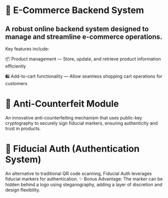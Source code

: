 # 🛒 E-Commerce Backend System

## A robust online backend system designed to manage and streamline e-commerce operations.
Key features include:

📦 Product management — Store, update, and retrieve product information efficiently

🛍️ Add-to-cart functionality — Allow seamless shopping cart operations for customers

# 🔐 Anti-Counterfeit Module

An innovative anti-counterfeiting mechanism that uses public-key cryptography to securely sign fiducial markers, ensuring authenticity and trust in products.

# 🎯 Fiducial Auth (Authentication System)

An alternative to traditional QR code scanning, Fiducial Auth leverages fiducial markers for authentication.
✨ Bonus Advantage: The marker can be hidden behind a logo using steganography, adding a layer of discretion and design flexibility.
